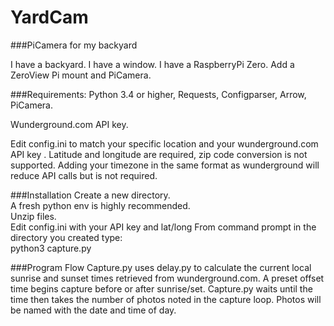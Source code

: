 # YardCam
###PiCamera for my backyard

I have a backyard. I have a window. I have a RaspberryPi Zero. Add a ZeroView Pi mount and PiCamera.

###Requirements:
Python 3.4 or higher, Requests, Configparser, Arrow, PiCamera.

Wunderground.com API key.

Edit config.ini to match your specific location and your wunderground.com API key . Latitude and longitude are required, zip code conversion is not supported. Adding your timezone in the same format as wunderground will reduce API calls but is not required.

###Installation
Create a new directory.  
A fresh python env is highly recommended.  
Unzip files.  
Edit config.ini with your API key and lat/long
From command prompt in the directory you created type:  
python3 capture.py  

###Program Flow
Capture.py uses delay.py to calculate the current local sunrise and sunset times retrieved from wunderground.com. A preset offset time begins capture before or after sunrise/set. Capture.py waits until the time then takes the number of photos noted in the capture loop. Photos will be named with the date and time of day. 

